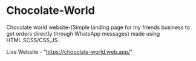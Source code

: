 # Chocolate-World
Chocolate world website-(Simple landing page for my friends business to get orders directly through WhatsApp messages) made using HTML,SCSS/CSS,JS.

Live Website - "https://chocolate-world.web.app/"
